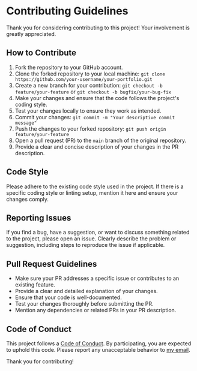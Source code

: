 # Contributing Guidelines

Thank you for considering contributing to this project! Your involvement is greatly appreciated.

## How to Contribute

1. Fork the repository to your GitHub account.
2. Clone the forked repository to your local machine: `git clone https://github.com/your-username/your-portfolio.git`
3. Create a new branch for your contribution: `git checkout -b feature/your-feature` or `git checkout -b bugfix/your-bug-fix`
4. Make your changes and ensure that the code follows the project's coding style.
5. Test your changes locally to ensure they work as intended.
6. Commit your changes: `git commit -m "Your descriptive commit message"`
7. Push the changes to your forked repository: `git push origin feature/your-feature`
8. Open a pull request (PR) to the `main` branch of the original repository.
9. Provide a clear and concise description of your changes in the PR description.

## Code Style

Please adhere to the existing code style used in the project. If there is a specific coding style or linting setup, mention it here and ensure your changes comply.

## Reporting Issues

If you find a bug, have a suggestion, or want to discuss something related to the project, please open an issue. Clearly describe the problem or suggestion, including steps to reproduce the issue if applicable.

## Pull Request Guidelines

- Make sure your PR addresses a specific issue or contributes to an existing feature.
- Provide a clear and detailed explanation of your changes.
- Ensure that your code is well-documented.
- Test your changes thoroughly before submitting the PR.
- Mention any dependencies or related PRs in your PR description.

## Code of Conduct

This project follows a [Code of Conduct](CODE_OF_CONDUCT.md). By participating, you are expected to uphold this code. Please report any unacceptable behavior to [my email](mailto:ingersonmeacham01@allegheny.edu).

Thank you for contributing!
